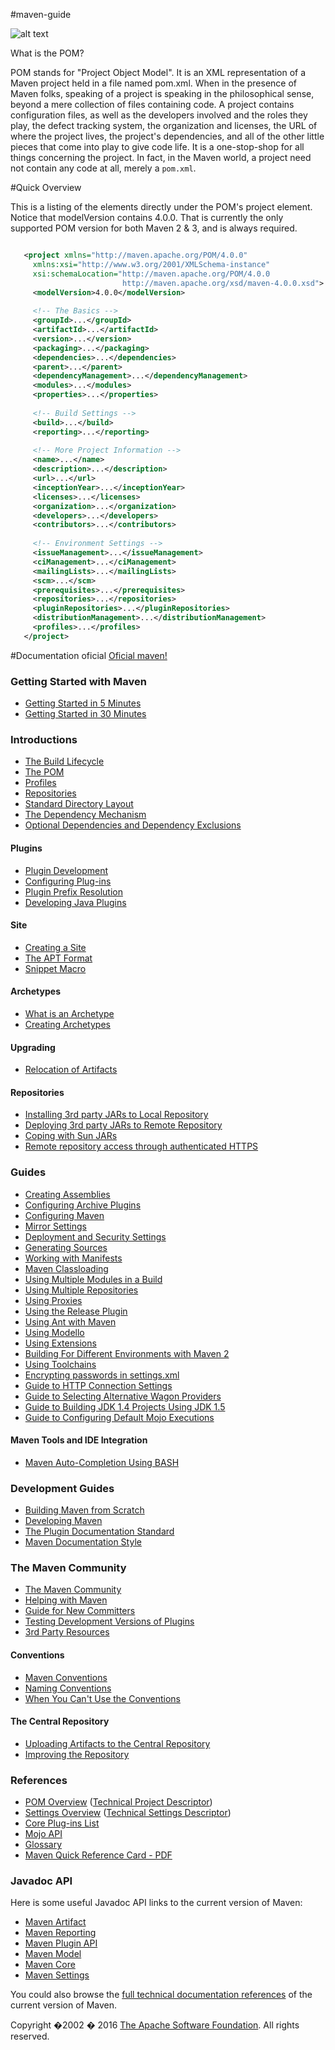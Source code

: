 
#maven-guide


![alt text](https://maven.apache.org/images/maven-logo-black-on-white.png "Maven")

What is the POM?

POM stands for "Project Object Model". It is an XML representation of a Maven project held in a file named pom.xml. When in the presence of Maven folks, speaking of a project is speaking in the philosophical sense, beyond a mere collection of files containing code. A project contains configuration files, as well as the developers involved and the roles they play, the defect tracking system, the organization and licenses, the URL of where the project lives, the project's dependencies, and all of the other little pieces that come into play to give code life. It is a one-stop-shop for all things concerning the project. In fact, in the Maven world, a project need not contain any code at all, merely a `pom.xml`.


#Quick Overview

This is a listing of the elements directly under the POM's project element. Notice that modelVersion contains 4.0.0. That is currently the only supported POM version for both Maven 2 & 3, and is always required.

 ```xml

    <project xmlns="http://maven.apache.org/POM/4.0.0"
      xmlns:xsi="http://www.w3.org/2001/XMLSchema-instance"
      xsi:schemaLocation="http://maven.apache.org/POM/4.0.0
                          http://maven.apache.org/xsd/maven-4.0.0.xsd">
      <modelVersion>4.0.0</modelVersion>
     
      <!-- The Basics -->
      <groupId>...</groupId>
      <artifactId>...</artifactId>
      <version>...</version>
      <packaging>...</packaging>
      <dependencies>...</dependencies>
      <parent>...</parent>
      <dependencyManagement>...</dependencyManagement>
      <modules>...</modules>
      <properties>...</properties>
     
      <!-- Build Settings -->
      <build>...</build>
      <reporting>...</reporting>
     
      <!-- More Project Information -->
      <name>...</name>
      <description>...</description>
      <url>...</url>
      <inceptionYear>...</inceptionYear>
      <licenses>...</licenses>
      <organization>...</organization>
      <developers>...</developers>
      <contributors>...</contributors>
     
      <!-- Environment Settings -->
      <issueManagement>...</issueManagement>
      <ciManagement>...</ciManagement>
      <mailingLists>...</mailingLists>
      <scm>...</scm>
      <prerequisites>...</prerequisites>
      <repositories>...</repositories>
      <pluginRepositories>...</pluginRepositories>
      <distributionManagement>...</distributionManagement>
      <profiles>...</profiles>
    </project>
``` 
    
    
#Documentation oficial 
[Oficial maven!](https://maven.apache.org/guides/index.html)


<h3><a name="Getting_Started_with_Maven"></a>Getting Started with Maven</h3>
<ul>
<li><a href="https://maven.apache.org/guides/getting-started/maven-in-five-minutes.html">Getting Started in 5 Minutes</a></li>
<li><a href="https://maven.apache.org/guides/getting-started/index.html">Getting Started in 30 Minutes</a></li></ul></div>
<div class="section">
<h3><a name="Introductions"></a>Introductions</h3>
<ul>
<li><a href="https://maven.apache.org/guides/introduction/introduction-to-the-lifecycle.html">The Build Lifecycle</a></li>
<li><a href="https://maven.apache.org/guides/introduction/introduction-to-the-pom.html">The POM</a></li>
<li><a href="https://maven.apache.org/guides/introduction/introduction-to-profiles.html">Profiles</a></li>
<li><a href="https://maven.apache.org/guides/introduction/introduction-to-repositories.html">Repositories</a></li>
<li><a href="https://maven.apache.org/guides/introduction/introduction-to-the-standard-directory-layout.html">Standard Directory Layout</a></li>
<li><a href="https://maven.apache.org/guides/introduction/introduction-to-dependency-mechanism.html">The Dependency Mechanism</a></li>
<li><a href="https://maven.apache.org/guides/introduction/introduction-to-optional-and-excludes-dependencies.html"> Optional Dependencies and Dependency Exclusions</a></li></ul>
<div class="section">
<h4><a name="Plugins"></a>Plugins</h4>
<ul>
<li><a href="https://maven.apache.org/guides/introduction/introduction-to-plugins.html">Plugin Development</a></li>
<li><a href="https://maven.apache.org/guides/mini/guide-configuring-plugins.html">Configuring Plug-ins</a></li>
<li><a href="https://maven.apache.org/guides/introduction/introduction-to-plugin-prefix-mapping.html">Plugin Prefix Resolution</a></li>
<li><a href="https://maven.apache.org/guides/plugin/guide-java-plugin-development.html">Developing Java Plugins</a></li></ul></div>
<div class="section">
<h4><a name="Site"></a>Site</h4>
<ul>
<li><a href="https://maven.apache.org/guides/mini/guide-site.html">Creating a Site</a></li>
<li><a class="externalLink" href="http://maven.apache.org/doxia/references/apt-format.html">The APT Format</a></li>
<li><a href="https://maven.apache.org/guides/mini/guide-snippet-macro.html">Snippet Macro</a></li></ul></div>
<div class="section">
<h4><a name="Archetypes"></a>Archetypes</h4>
<ul>
<li><a href="https://maven.apache.org/guides/introduction/introduction-to-archetypes.html">What is an Archetype</a></li>
<li><a href="https://maven.apache.org/guides/mini/guide-creating-archetypes.html">Creating Archetypes</a></li></ul></div>
<div class="section">
<h4><a name="Upgrading"></a>Upgrading</h4>
<ul>
<li><a href="https://maven.apache.org/guides/mini/guide-relocation.html">Relocation of Artifacts</a></li></ul></div>
<div class="section">
<h4><a name="Repositories"></a>Repositories</h4>
<ul>
<li><a href="https://maven.apache.org/guides/mini/guide-3rd-party-jars-local.html">Installing 3rd party JARs to Local Repository</a></li>
<li><a href="https://maven.apache.org/guides/mini/guide-3rd-party-jars-remote.html">Deploying 3rd party JARs to Remote Repository</a></li>
<li><a href="https://maven.apache.org/guides/mini/guide-coping-with-sun-jars.html">Coping with Sun JARs</a></li>
<li><a href="https://maven.apache.org/guides/mini/guide-repository-ssl.html">Remote repository access through authenticated HTTPS</a></li></ul></div></div>
<div class="section">
<h3><a name="Guides"></a>Guides</h3>
<ul>
<li><a href="https://maven.apache.org/guides/mini/guide-assemblies.html">Creating Assemblies</a></li>
<li><a href="https://maven.apache.org/guides/mini/guide-archive-configuration.html">Configuring Archive Plugins</a></li>
<li><a href="https://maven.apache.org/guides/mini/guide-configuring-maven.html">Configuring Maven</a></li>
<li><a href="https://maven.apache.org/guides/mini/guide-mirror-settings.html">Mirror Settings</a></li>
<li><a href="https://maven.apache.org/guides/mini/guide-deployment-security-settings.html">Deployment and Security Settings</a></li>
<li><a href="https://maven.apache.org/guides/mini/guide-generating-sources.html">Generating Sources</a></li>
<li><a href="https://maven.apache.org/guides/mini/guide-manifest.html">Working with Manifests</a></li>
<li><a href="https://maven.apache.org/guides/mini/guide-maven-classloading.html">Maven Classloading</a></li>
<li><a href="https://maven.apache.org/guides/mini/guide-multiple-modules.html">Using Multiple Modules in a Build</a></li>
<li><a href="https://maven.apache.org/guides/mini/guide-multiple-repositories.html">Using Multiple Repositories</a></li>
<li><a href="https://maven.apache.org/guides/mini/guide-proxies.html">Using Proxies</a></li>
<li><a href="https://maven.apache.org/guides/mini/guide-releasing.html">Using the Release Plugin</a></li>
<li><a href="https://maven.apache.org/guides/mini/guide-using-ant.html">Using Ant with Maven</a></li>
<li><a href="https://maven.apache.org/guides/mini/guide-using-modello.html">Using Modello</a></li>
<li><a href="https://maven.apache.org/guides/mini/guide-using-extensions.html">Using Extensions</a></li>
<li><a href="https://maven.apache.org/guides/mini/guide-building-for-different-environments.html">Building For Different Environments with Maven 2</a></li>
<li><a href="https://maven.apache.org/guides/mini/guide-using-toolchains.html">Using Toolchains</a></li>
<li><a href="https://maven.apache.org/guides/mini/guide-encryption.html"> Encrypting passwords in settings.xml</a></li>
<li><a href="https://maven.apache.org/guides/mini/guide-http-settings.html"> Guide to HTTP Connection Settings</a></li>
<li><a href="https://maven.apache.org/guides/mini/guide-wagon-providers.html"> Guide to Selecting Alternative Wagon Providers</a></li>
<li><a href="https://maven.apache.org/guides/mini/guide-building-jdk14-on-jdk15.html"> Guide to Building JDK 1.4 Projects Using JDK 1.5</a></li>
<li><a href="https://maven.apache.org/guides/mini/guide-default-execution-ids.html"> Guide to Configuring Default Mojo Executions</a></li></ul>
<div class="section">
<h4><a name="Maven_Tools_and_IDE_Integration"></a>Maven Tools and IDE Integration</h4>
<ul>
<li><a href="https://maven.apache.org/guides/mini/guide-bash-m2-completion.html">Maven Auto-Completion Using BASH</a></li></ul></div></div>
<div class="section">
<h3><a name="Development_Guides"></a>Development Guides</h3>
<ul>
<li><a href="https://maven.apache.org/guides/development/guide-building-maven.html">Building Maven from Scratch</a></li>
<li><a href="https://maven.apache.org/guides/development/guide-maven-development.html">Developing Maven</a></li>
<li><a href="https://maven.apache.org/guides/development/guide-plugin-documentation.html">The Plugin Documentation Standard</a></li>
<li><a href="https://maven.apache.org/guides/development/guide-documentation-style.html">Maven Documentation Style</a></li></ul></div>
<div class="section">
<h3><a name="The_Maven_Community"></a>The Maven Community</h3>
<ul>
<li><a href="https://maven.apache.org/community.html">The Maven Community</a></li>
<li><a href="https://maven.apache.org/guides/development/guide-helping.html">Helping with Maven</a></li>
<li><a href="https://maven.apache.org/guides/mini/guide-new-committers.html">Guide for New Committers</a></li>
<li><a href="https://maven.apache.org/guides/development/guide-testing-development-plugins.html">Testing Development Versions of Plugins</a></li>
<li><a href="https://maven.apache.org/articles.html">3rd Party Resources</a></li></ul>
<div class="section">
<h4><a name="Conventions"></a>Conventions</h4>
<ul>
<li><a href="https://maven.apache.org/maven-conventions.html">Maven Conventions</a></li>
<li><a href="https://maven.apache.org/guides/mini/guide-naming-conventions.html">Naming Conventions</a></li>
<li><a href="https://maven.apache.org/guides/mini/guide-using-one-source-directory.html">When You Can't Use the Conventions</a></li></ul></div>
<div class="section">
<h4><a name="The_Central_Repository"></a>The Central Repository</h4>
<ul>
<li><a href="https://maven.apache.org/guides/mini/guide-central-repository-upload.html">Uploading Artifacts to the Central Repository</a></li>
<li><a href="https://maven.apache.org/guides/mini/guide-maven-evangelism.html">Improving the Repository</a></li></ul></div></div>
<div class="section">
<h3><a name="References"></a>References</h3>
<ul>
<li><a href="https://maven.apache.org/pom.html">POM Overview</a> (<a href="https://maven.apache.org/ref/current/maven-model/maven.html">Technical Project Descriptor</a>)</li>
<li><a href="https://maven.apache.org/settings.html">Settings Overview</a> (<a href="https://maven.apache.org/ref/current/maven-settings/settings.html">Technical Settings Descriptor</a>)</li>
<li><a href="https://maven.apache.org/plugins/index.html">Core Plug-ins List</a></li>
<li><a href="https://maven.apache.org/developers/mojo-api-specification.html">Mojo API</a></li>
<li><a href="https://maven.apache.org/glossary.html">Glossary</a></li>
<li><a href="https://maven.apache.org/guides/MavenQuickReferenceCard.pdf">Maven Quick Reference Card - PDF</a></li></ul></div>
<div class="section">
<h3><a name="Javadoc_API"></a>Javadoc API</h3>
<p>Here is some useful Javadoc API links to the current version of Maven:</p>
<ul>
<li><a class="externalLink" href="http://maven.apache.org/ref/current/maven-artifact/apidocs/">Maven Artifact</a></li>
<li><a class="externalLink" href="http://maven.apache.org/shared/maven-reporting-api/apidocs/">Maven Reporting</a></li>
<li><a class="externalLink" href="http://maven.apache.org/ref/current/maven-plugin-api/apidocs/">Maven Plugin API</a></li>
<li><a class="externalLink" href="http://maven.apache.org/ref/current/maven-model/apidocs/">Maven Model</a></li>
<li><a class="externalLink" href="http://maven.apache.org/ref/current/maven-core/apidocs/">Maven Core</a></li>
<li><a class="externalLink" href="http://maven.apache.org/ref/current/maven-settings/apidocs/">Maven Settings</a></li></ul>
<p>You could also browse the <a class="externalLink" href="http://maven.apache.org/ref/current/">full technical documentation references</a> of the current version of Maven.</p>

 <p>Copyright �2002 � 2016
<a href="https://www.apache.org/">The Apache Software Foundation</a>.
All rights reserved.</p>

